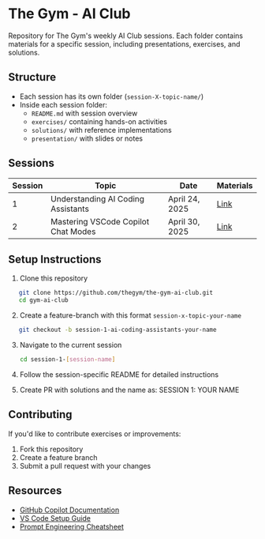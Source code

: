 # The Gym - AI Club

Repository for The Gym's weekly AI Club sessions. Each folder contains materials for a specific session, including presentations, exercises, and solutions.

## Structure

- Each session has its own folder (`session-X-topic-name/`)
- Inside each session folder:
  - `README.md` with session overview
  - `exercises/` containing hands-on activities
  - `solutions/` with reference implementations
  - `presentation/` with slides or notes

## Sessions

| Session | Topic | Date | Materials |
|---------|-------|------|-----------|
| 1 | Understanding AI Coding Assistants | April 24, 2025 | [Link](./session-1-ai-coding-assistants/) |
| 2 | Mastering VSCode Copilot Chat Modes | April 30, 2025 | [Link](./session-2-mastering-copilot-chat) |

## Setup Instructions

1. Clone this repository
```bash
   git clone https://github.com/thegym/the-gym-ai-club.git
   cd gym-ai-club
```

2. Create a feature-branch with this format `session-x-topic-your-name`
```bash
   git checkout -b session-1-ai-coding-assistants-your-name
```

3. Navigate to the current session
    
    ```bash
    cd session-1-[session-name]
    ```
    
3. Follow the session-specific README for detailed instructions
    
4. Create PR with solutions and the name as: SESSION 1: YOUR NAME 

## Contributing

If you'd like to contribute exercises or improvements:

1. Fork this repository
2. Create a feature branch
3. Submit a pull request with your changes

## Resources

- [GitHub Copilot Documentation](https://docs.github.com/en/copilot)
- [VS Code Setup Guide](https://code.visualstudio.com/docs/setup/setup-overview)
- [Prompt Engineering Cheatsheet](https://www.superhuman.ai/c/prompts-cheat-sheet)
